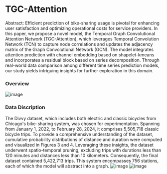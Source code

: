 # TGC-Attention
Abstract: Efficient prediction of bike-sharing usage is pivotal for enhancing user satisfaction and optimizing operational costs for service providers. In this paper, we propose a novel model, the Temporal Graph Convolutional Attention Network (TGC-Attention), which leverages Temporal Convolution Network (TCN) to capture node correlations and updates the adjacency matrix of the Graph Convolutional Network (GCN). The model integrates attention prediction with channel embedding based on shapelet-kmeans and incorporates a residual block based on series decomposition. Through real-world data comparison among different time series prediction models, our study yields intriguing insights for further exploration in this domain.
### Overview
![image](https://github.com/GhazziWang/TGC-Attention/assets/49545379/9d9668cd-2d97-495e-b785-dc1cf836c2e5)
### Data Discription
The Divvy dataset, which includes both electric and classic bicycles from Chicago's bike-sharing system, was chosen for experimentation. Spanning from January 1, 2022, to February 28, 2024, it comprises 5,505,718 classic bicycle trips. To provide a comprehensive understanding of the dataset, cumulative probability distributions of distance and duration were computed and visualized in Figures 3 and 4. Leveraging these insights, the dataset underwent spatio-temporal pruning, excluding trips with durations less than 120 minutes and distances less than 10 kilometers. Consequently, the final dataset contained 5,422,713 trips. This system encompasses 756 stations, each of which the model will abstract into a graph.
 ![image](https://github.com/GhazziWang/TGC-Attention/assets/49545379/e8b3baa3-3115-448c-880c-5b5ee27d9bdf)
![image](https://github.com/GhazziWang/TGC-Attention/assets/49545379/25a12a57-16d3-4493-b8e2-d170d362bf67)
